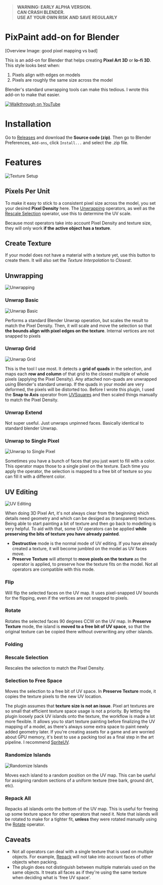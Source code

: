 >   __WARNING: EARLY ALPHA VERSION.__  
    __CAN CRASH BLENDER.__  
    __USE AT YOUR OWN RISK AND SAVE REGULARLY__  


# PixPaint add-on for Blender

[Overview Image: good pixel mapping vs bad]

This is an add-on for Blender that helps creating **Pixel Art 3D** or **lo-fi 3D**. This style looks best when:

1. Pixels align with edges on models
2. Pixels are roughly the same size across the model

Blender's standard unwrapping tools can make this tedious. I wrote this add-on to make that easier.


[![Walkthrough on YouTube](https://user-images.githubusercontent.com/271730/224333278-0fdfa82c-cd5d-4601-a2b8-563e29f4f493.png)](https://youtu.be/9ao1PM7GTS8)



# Installation

Go to [Releases](https://github.com/noio/pixpaint/releases/latest) and download the **Source code (zip)**. Then go to Blender Preferences, `Add-ons`, click `Install...` and select the .zip file.

# Features

![Texture Setup](docs/texture_setup.png)

## Pixels Per Unit

To make it easy to stick to a consistent pixel size across the model, you set your desired **Pixel Density** here. The [Unwrapping](#unwrapping) operators, as well as the [Rescale Selection](#rescale-selection) operator, use this to determine the UV scale.

Because most operators take into account Pixel Density and texture size, they will only work **if the active object has a texture**.

## Create Texture

If your model does not have a material with a texture yet, use this button to create them. It will also set the *Texture Interpolation* to *Closest*.

## Unwrapping

![Unwrapping](docs/unwrapping.png)

### Unwrap Basic

![Unwrap Basic](docs/unwrap_basic.png)

Performs a standard Blender Unwrap operation, but scales the result to match the Pixel Density. Then, it will scale and move the selection so that **the bounds align with pixel edges on the texture**. Internal vertices are not snapped to pixels

### Unwrap Grid

![Unwrap Grid](docs/unwrap_grid.png)

This is the tool I use most. It detects a **grid of quads** in the selection, and maps each **row and column** of that grid to the closest multiple of whole pixels (applying the Pixel Density). Any attached non-quads are unwrapped using Blender's standard unwrap. If the quads in your model are very deformed, the pixels will be distorted too. Before I wrote this plugin, I used the **Snap to Axis** operator from [UVSquares](https://www.blendermarket.com/products/uv-squares) and then scaled things manually to match the Pixel Density.

### Unwrap Extend

Not super useful. Just unwraps unpinned faces. Basically identical to standard blender Unwrap.

### Unwrap to Single Pixel

![Unwrap to Single Pixel](docs/unwrap_to_single_pixel.png)

Sometimes you have a bunch of faces that you just want to fill with a color. This operator maps those to a single pixel on the texture. Each time you apply the operator, the selection is mapped to a free bit of texture so you can fill it with a different color.

## UV Editing

![UV Editing](docs/uv_editing.png)

When doing 3D Pixel Art, it's not always clear from the beginning which details need geometry and which can be desiged as (transparent) textures. Being able to start painting a bit of texture and then go back to modelling is very helpful. To aid with that, some UV operators can be applied **while preserving the bits of texture you have already painted**.

 - **Destructive** mode is the normal mode of UV editing. If you have already created a texture, it will become jumbled on the model as UV faces move. 
 - **Preserve Texture** will attempt to **move pixels on the texture** as the operator is applied, to preserve how the texture fits on the model. Not all operators are compatible with this mode. 


### Flip

Will flip the selected faces on the UV map. It uses pixel-snapped UV bounds for the flipping, even if the vertices are not snapped to pixels.

### Rotate

Rotates the selected faces 90 degrees CCW on the UV map. In **Preserve Texture** mode, the island is **moved to a free bit of UV space**, so that the original texture can be copied there without overwriting any other islands.

### Folding

### Rescale Selection

Rescales the selection to match the Pixel Density.

### Selection to Free Space

Moves the selection to a free bit of UV space. In **Preserve Texture** mode, it copies the texture pixels to the new UV location. 

The plugin assumes that **texture size is not an issue**. Pixel art textures are so small that efficient texture space usage is not a priority. By letting the plugin loosely pack UV islands onto the texture, the workflow is made a lot more flexible. It allows you to start texture painting before finalizing the UV mapping of a model, as there's always some extra space to paint newly added geometry later. If you're creating assets for a game and are worried about GPU memory, it's best to use a packing tool as a final step in the art pipeline. I recommend [SpriteUV](https://www.spriteuv.com).

### Randomize Islands

![Randomize Islands](docs/randomize_islands.png)

Moves each island to a random position on the UV map. This can be useful for assigning random sections of a uniform texture (tree bark, ground dirt, etc).

### Repack All

Repacks all islands onto the bottom of the UV map. This is useful for freeing up some texture space for other operators that need it. Note that islands will be rotated to make for a tighter fit, **unless** they were rotated manually using the [Rotate](#rotate) operator.

## Caveats

 - Not all operators can deal with a single texture that is used on multiple objects. For example, [Repack](#repack-all) will not take into account faces of other objects when packing.
 - The plugin does not distinguish between multiple materials used on the same objects. It treats all faces as if they're using the same texture when deciding what is 'free UV space'.